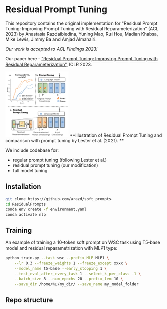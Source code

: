 # Residual Prompt Tuning
This repository contains the original implementation for "Residual Prompt Tuning: Improving Prompt Tuning with Residual Reparameterization" (ACL 2023) by Anastasia Razdaibiedina, Yuning Mao, Rui Hou, Madian Khabsa, Mike Lewis, Jimmy Ba and Amjad Almahairi.

*Our work is accepted to ACL Findings 2023!*


Our paper here - ["Residual Prompt Tuning: Improving Prompt Tuning
with Residual Reparameterization"](https://arxiv.org/abs/2301.12314), ICLR 2023.

<!-- ![Residual Prompt Tuning illustration](/images/residual_pt_method.png) -->
<img src="images/residual_pt_method.png" width="200">
**Illustration of Residual Prompt Tuning and comparison with prompt tuning by Lester et al. (2021). **


We include codebase for:
* regular prompt tuning (following Lester et al.)
* residual prompt tuning (our modification)
* full model tuning

<!-- To create nlp virtual env., run:
conda env create -f environment.yaml -->
## Installation
```bash
git clone https://github.com/arazd/soft_prompts
cd ResidualPrompts
conda env create -f environment.yaml
conda activate nlp
```

## Training
An example of training a 10-token soft prompt on WSC task using T5-base model and residual reparametrization with MLP1 type:
```bash
python train.py --task wsc --prefix_MLP MLP1 \
    --lr 0.3 --freeze_weights 1 --freeze_except xxxx \
    --model_name t5-base --early_stopping 1 \
    --test_eval_after_every_task 1 --select_k_per_class -1 \
    --batch_size 8 --num_epochs 20 --prefix_len 10 \
    --save_dir /home/%u/my_dir/ --save_name my_model_folder
```

## Repo structure
